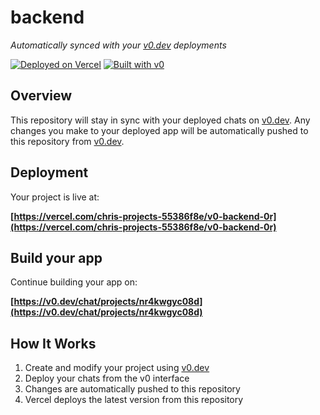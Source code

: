 # backend

*Automatically synced with your [v0.dev](https://v0.dev) deployments*

[![Deployed on Vercel](https://img.shields.io/badge/Deployed%20on-Vercel-black?style=for-the-badge&logo=vercel)](https://vercel.com/chris-projects-55386f8e/v0-backend-0r)
[![Built with v0](https://img.shields.io/badge/Built%20with-v0.dev-black?style=for-the-badge)](https://v0.dev/chat/projects/nr4kwgyc08d)

## Overview

This repository will stay in sync with your deployed chats on [v0.dev](https://v0.dev).
Any changes you make to your deployed app will be automatically pushed to this repository from [v0.dev](https://v0.dev).

## Deployment

Your project is live at:

**[https://vercel.com/chris-projects-55386f8e/v0-backend-0r](https://vercel.com/chris-projects-55386f8e/v0-backend-0r)**

## Build your app

Continue building your app on:

**[https://v0.dev/chat/projects/nr4kwgyc08d](https://v0.dev/chat/projects/nr4kwgyc08d)**

## How It Works

1. Create and modify your project using [v0.dev](https://v0.dev)
2. Deploy your chats from the v0 interface
3. Changes are automatically pushed to this repository
4. Vercel deploys the latest version from this repository
